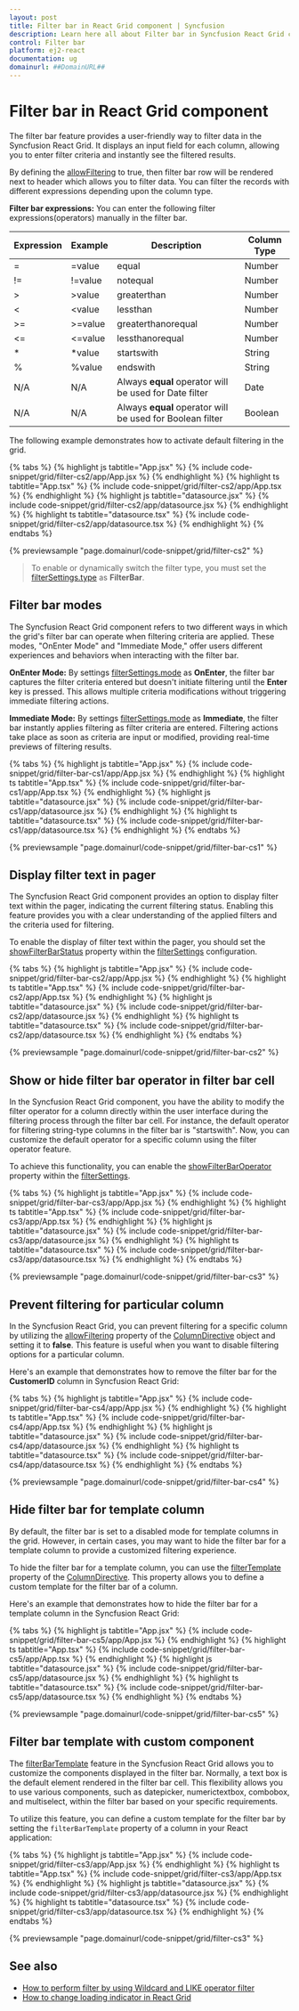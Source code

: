 ```yaml
---
layout: post
title: Filter bar in React Grid component | Syncfusion
description: Learn here all about Filter bar in Syncfusion React Grid component of Syncfusion Essential JS 2 and more.
control: Filter bar 
platform: ej2-react
documentation: ug
domainurl: ##DomainURL##
---
```


# Filter bar in React Grid component

The filter bar feature provides a user-friendly way to filter data in the Syncfusion React Grid. It displays an input field for each column, allowing you to enter filter criteria and instantly see the filtered results.

By defining the [allowFiltering](https://ej2.syncfusion.com/react/documentation/api/grid/#allowfiltering) to true, then filter bar row will be rendered next to header which allows you to filter data. You can filter the records with different expressions depending upon the column type.

**Filter bar expressions:**
You can enter the following filter expressions(operators) manually in the filter bar.

Expression |Example |Description |Column Type
-----|-----|-----|-----
= |=value |equal |Number
!= |!=value |notequal |Number
> |>value |greaterthan |Number
< |<value |lessthan |Number
>= |>=value |greaterthanorequal |Number
<=|<=value|lessthanorequal |Number
* |*value |startswith |String
% |%value |endswith |String
N/A |N/A |Always **equal** operator will be used for Date filter |Date
N/A |N/A |Always **equal** operator will be used for Boolean filter |Boolean

The following example demonstrates how to activate default filtering in the grid.

{% tabs %}
{% highlight js tabtitle="App.jsx" %}
{% include code-snippet/grid/filter-cs2/app/App.jsx %}
{% endhighlight %}
{% highlight ts tabtitle="App.tsx" %}
{% include code-snippet/grid/filter-cs2/app/App.tsx %}
{% endhighlight %}
{% highlight js tabtitle="datasource.jsx" %}
{% include code-snippet/grid/filter-cs2/app/datasource.jsx %}
{% endhighlight %}
{% highlight ts tabtitle="datasource.tsx" %}
{% include code-snippet/grid/filter-cs2/app/datasource.tsx %}
{% endhighlight %}
{% endtabs %}

 {% previewsample "page.domainurl/code-snippet/grid/filter-cs2" %}

> To enable or dynamically switch the filter type, you must set the [filterSettings.type](https://ej2.syncfusion.com/react/documentation/api/grid/filtersettings/#type) as **FilterBar**.

## Filter bar modes

The Syncfusion React Grid component refers to two different ways in which the grid's filter bar can operate when filtering criteria are applied. These modes, "OnEnter Mode" and "Immediate Mode," offer users different experiences and behaviors when interacting with the filter bar.

**OnEnter Mode:**
By settings [filterSettings.mode](https://ej2.syncfusion.com/react/documentation/api/grid/filterSettings/#mode) as **OnEnter**, the filter bar captures the filter criteria entered but doesn't initiate filtering until the **Enter** key is pressed. This allows multiple criteria modifications without triggering immediate filtering actions.

**Immediate Mode:**
By settings [filterSettings.mode](https://ej2.syncfusion.com/react/documentation/api/grid/filterSettings/#mode) as **Immediate**, the filter bar instantly applies filtering as filter criteria are entered. Filtering actions take place as soon as criteria are input or modified, providing real-time previews of filtering results.

{% tabs %}
{% highlight js tabtitle="App.jsx" %}
{% include code-snippet/grid/filter-bar-cs1/app/App.jsx %}
{% endhighlight %}
{% highlight ts tabtitle="App.tsx" %}
{% include code-snippet/grid/filter-bar-cs1/app/App.tsx %}
{% endhighlight %}
{% highlight js tabtitle="datasource.jsx" %}
{% include code-snippet/grid/filter-bar-cs1/app/datasource.jsx %}
{% endhighlight %}
{% highlight ts tabtitle="datasource.tsx" %}
{% include code-snippet/grid/filter-bar-cs1/app/datasource.tsx %}
{% endhighlight %}
{% endtabs %}

 {% previewsample "page.domainurl/code-snippet/grid/filter-bar-cs1" %}

## Display filter text in pager

The Syncfusion React Grid component provides an option to display filter text within the pager, indicating the current filtering status. Enabling this feature provides you with a clear understanding of the applied filters and the criteria used for filtering.

To enable the display of filter text within the pager, you should set the [showFilterBarStatus](https://ej2.syncfusion.com/react/documentation/api/grid/filterSettings/#showfilterbarstatus) property within the [filterSettings](https://ej2.syncfusion.com/react/documentation/api/grid/filterSettings/) configuration.

{% tabs %}
{% highlight js tabtitle="App.jsx" %}
{% include code-snippet/grid/filter-bar-cs2/app/App.jsx %}
{% endhighlight %}
{% highlight ts tabtitle="App.tsx" %}
{% include code-snippet/grid/filter-bar-cs2/app/App.tsx %}
{% endhighlight %}
{% highlight js tabtitle="datasource.jsx" %}
{% include code-snippet/grid/filter-bar-cs2/app/datasource.jsx %}
{% endhighlight %}
{% highlight ts tabtitle="datasource.tsx" %}
{% include code-snippet/grid/filter-bar-cs2/app/datasource.tsx %}
{% endhighlight %}
{% endtabs %}

 {% previewsample "page.domainurl/code-snippet/grid/filter-bar-cs2" %}

## Show or hide filter bar operator in filter bar cell

In the Syncfusion React Grid component, you have the ability to modify the filter operator for a column directly within the user interface during the filtering process through the filter bar cell. For instance, the default operator for filtering string-type columns in the filter bar is "startswith". Now, you can customize the default operator for a specific column using the filter operator feature.

To achieve this functionality, you can enable the  [showFilterBarOperator](https://ej2.syncfusion.com/react/documentation/api/grid/filterSettings/#showfilterbaroperator) property within the [filterSettings](https://ej2.syncfusion.com/react/documentation/api/grid/filterSettings/).

{% tabs %}
{% highlight js tabtitle="App.jsx" %}
{% include code-snippet/grid/filter-bar-cs3/app/App.jsx %}
{% endhighlight %}
{% highlight ts tabtitle="App.tsx" %}
{% include code-snippet/grid/filter-bar-cs3/app/App.tsx %}
{% endhighlight %}
{% highlight js tabtitle="datasource.jsx" %}
{% include code-snippet/grid/filter-bar-cs3/app/datasource.jsx %}
{% endhighlight %}
{% highlight ts tabtitle="datasource.tsx" %}
{% include code-snippet/grid/filter-bar-cs3/app/datasource.tsx %}
{% endhighlight %}
{% endtabs %}

 {% previewsample "page.domainurl/code-snippet/grid/filter-bar-cs3" %}

## Prevent filtering for particular column

In the Syncfusion React Grid, you can prevent filtering for a specific column by utilizing the [allowFiltering](https://ej2.syncfusion.com/react/documentation/api/grid/#allowfiltering) property of the [ColumnDirective](https://ej2.syncfusion.com/react/documentation/api/grid/column/) object and setting it to **false**. This feature is useful when you want to disable filtering options for a particular column.

Here's an example that demonstrates how to remove the filter bar for the **CustomerID** column in Syncfusion React Grid:

{% tabs %}
{% highlight js tabtitle="App.jsx" %}
{% include code-snippet/grid/filter-bar-cs4/app/App.jsx %}
{% endhighlight %}
{% highlight ts tabtitle="App.tsx" %}
{% include code-snippet/grid/filter-bar-cs4/app/App.tsx %}
{% endhighlight %}
{% highlight js tabtitle="datasource.jsx" %}
{% include code-snippet/grid/filter-bar-cs4/app/datasource.jsx %}
{% endhighlight %}
{% highlight ts tabtitle="datasource.tsx" %}
{% include code-snippet/grid/filter-bar-cs4/app/datasource.tsx %}
{% endhighlight %}
{% endtabs %}

 {% previewsample "page.domainurl/code-snippet/grid/filter-bar-cs4" %}

## Hide filter bar for template column

By default, the filter bar is set to a disabled mode for template columns in the grid. However, in certain cases, you may want to hide the filter bar for a template column to provide a customized filtering experience.

To hide the filter bar for a template column, you can use the [filterTemplate](https://ej2.syncfusion.com/react/documentation/api/grid/column/#filtertemplate) property of the [ColumnDirective](https://ej2.syncfusion.com/react/documentation/api/grid/column/). This property allows you to define a custom template for the filter bar of a column.

Here's an example that demonstrates how to hide the filter bar for a template column in the Syncfusion React Grid:

{% tabs %}
{% highlight js tabtitle="App.jsx" %}
{% include code-snippet/grid/filter-bar-cs5/app/App.jsx %}
{% endhighlight %}
{% highlight ts tabtitle="App.tsx" %}
{% include code-snippet/grid/filter-bar-cs5/app/App.tsx %}
{% endhighlight %}
{% highlight js tabtitle="datasource.jsx" %}
{% include code-snippet/grid/filter-bar-cs5/app/datasource.jsx %}
{% endhighlight %}
{% highlight ts tabtitle="datasource.tsx" %}
{% include code-snippet/grid/filter-bar-cs5/app/datasource.tsx %}
{% endhighlight %}
{% endtabs %}

 {% previewsample "page.domainurl/code-snippet/grid/filter-bar-cs5" %}

## Filter bar template with custom component

The [filterBarTemplate](https://ej2.syncfusion.com/react/documentation/api/grid/column/#filterbartemplate) feature in the Syncfusion React Grid allows you to customize the components displayed in the filter bar. Normally, a text box is the default element rendered in the filter bar cell. This flexibility allows you to use various components, such as datepicker, numerictextbox, combobox, and multiselect, within the filter bar based on your specific requirements.

To utilize this feature, you can define a custom template for the filter bar by setting the `filterBarTemplate` property of a column in your React application:

{% tabs %}
{% highlight js tabtitle="App.jsx" %}
{% include code-snippet/grid/filter-cs3/app/App.jsx %}
{% endhighlight %}
{% highlight ts tabtitle="App.tsx" %}
{% include code-snippet/grid/filter-cs3/app/App.tsx %}
{% endhighlight %}
{% highlight js tabtitle="datasource.jsx" %}
{% include code-snippet/grid/filter-cs3/app/datasource.jsx %}
{% endhighlight %}
{% highlight ts tabtitle="datasource.tsx" %}
{% include code-snippet/grid/filter-cs3/app/datasource.tsx %}
{% endhighlight %}
{% endtabs %}

 {% previewsample "page.domainurl/code-snippet/grid/filter-cs3" %}

## See also

* [How to perform filter by using Wildcard and LIKE operator filter](./filtering/#wildcard-and-like-operator-filter)
* [How to change loading indicator in React Grid](../data-binding/data-binding#loading-animation)